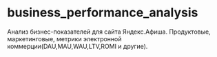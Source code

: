 # business_performance_analysis
Анализ бизнес-показателей для сайта Яндекс.Афиша. Продуктовые, маркетинговые, метрики электронной коммерции(DAU,MAU,WAU,LTV,ROMI  и другие).
